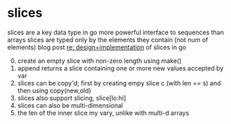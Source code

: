 # slices

slices are a key data type in go
more powerful interface to sequences than arrays
slices are typed only by the elements they contain (not num of elements)
blog post [re: design+implementation](http://blog.golang.org/2011/01/go-slices-usage-and-internals.html) of slices in go

0. create an empty slice with non-zero length using make()
1. append returns a slice containing one or more new values accepted by var
2. slices can be copy'd; first by creating empy slice c (with len == s) and then using copy(new,old)
3. slices also support slicing, slice[lo:hi]
4. slices can also be multi-dimensional
5. the len of the inner slice my vary, unlike with multi-d arrays

